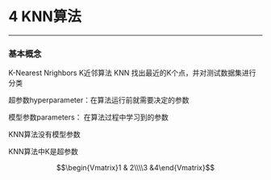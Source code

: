 # 4 KNN算法
---

### 基本概念
K-Nearest Nrighbors K近邻算法 KNN
找出最近的K个点，并对测试数据集进行分类

超参数hyperparameter：在算法运行前就需要决定的参数

模型参数parameters： 在算法过程中学习到的参数

KNN算法没有模型参数

KNN算法中K是超参数


$$\begin{Vmatrix}1 & 2\\\\3 &4\end{Vmatrix}$$




<script type="text/javascript" src="http://cdn.mathjax.org/mathjax/latest/MathJax.js?config=default"></script>

